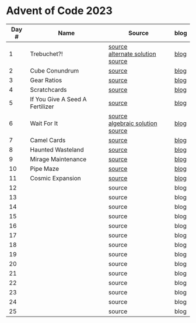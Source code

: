 # Advent of Code 2023

| Day # | Name                            | Source                                                                                                                 | blog                  |
|-------|---------------------------------|------------------------------------------------------------------------------------------------------------------------|-----------------------|
| 1     | Trebuchet?!                     | [source](src/advent_2023_clojure/day01.clj)<br/>[alternate solution source](src/advent_2023_clojure/day01_indexes.clj) | [blog](docs/day01.md) | 
| 2     | Cube Conundrum                  | [source](src/advent_2023_clojure/day02.clj)                                                                            | [blog](docs/day02.md) |
| 3     | Gear Ratios                     | [source](src/advent_2023_clojure/day03.clj)                                                                            | [blog](docs/day03.md) |
| 4     | Scratchcards                    | [source](src/advent_2023_clojure/day04.clj)                                                                            | [blog](docs/day04.md) |
| 5     | If You Give A Seed A Fertilizer | [source](src/advent_2023_clojure/day05.clj)                                                                            | [blog](docs/day05.md) |
| 6     | Wait For It                     | [source](src/advent_2023_clojure/day06.clj)<br/>[algebraic solution source](src/advent_2023_clojure/day06_algebra.clj) | [blog](docs/day06.md) |
| 7     | Camel Cards                     | [source](src/advent_2023_clojure/day07.clj)                                                                            | [blog](docs/day07.md) |
| 8     | Haunted Wasteland               | [source](src/advent_2023_clojure/day08.clj)                                                                            | [blog](docs/day08.md) |
| 9     | Mirage Maintenance              | [source](src/advent_2023_clojure/day09.clj)                                                                            | [blog](docs/day09.md) |
| 10    | Pipe Maze                       | [source](src/advent_2023_clojure/day10.clj)                                                                            | [blog](docs/day10.md) |
| 11    | Cosmic Expansion                | [source](src/advent_2023_clojure/day11.clj)                                                                            | [blog](docs/day11.md) |
| 12    |                                 | source                                                                                                                 | blog                  |
| 13    |                                 | source                                                                                                                 | blog                  |
| 14    |                                 | source                                                                                                                 | blog                  |
| 15    |                                 | source                                                                                                                 | blog                  |
| 16    |                                 | source                                                                                                                 | blog                  |
| 17    |                                 | source                                                                                                                 | blog                  |
| 18    |                                 | source                                                                                                                 | blog                  |
| 19    |                                 | source                                                                                                                 | blog                  |
| 20    |                                 | source                                                                                                                 | blog                  |
| 21    |                                 | source                                                                                                                 | blog                  |
| 22    |                                 | source                                                                                                                 | blog                  |
| 23    |                                 | source                                                                                                                 | blog                  |
| 24    |                                 | source                                                                                                                 | blog                  |
| 25    |                                 | source                                                                                                                 | blog                  |
